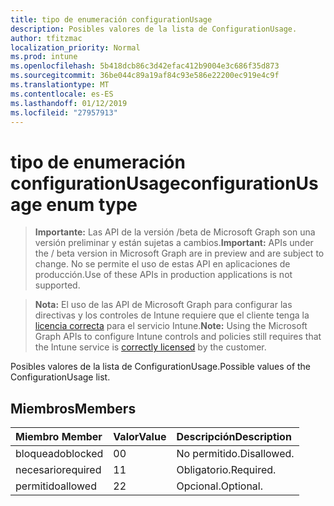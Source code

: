 ```yaml
---
title: tipo de enumeración configurationUsage
description: Posibles valores de la lista de ConfigurationUsage.
author: tfitzmac
localization_priority: Normal
ms.prod: intune
ms.openlocfilehash: 5b418dcb86c3d42efac412b9004e3c686f35d873
ms.sourcegitcommit: 36be044c89a19af84c93e586e22200ec919e4c9f
ms.translationtype: MT
ms.contentlocale: es-ES
ms.lasthandoff: 01/12/2019
ms.locfileid: "27957913"
---
```

# <a name="configurationusage-enum-type"></a><span data-ttu-id="551e2-103">tipo de enumeración configurationUsage</span><span class="sxs-lookup"><span data-stu-id="551e2-103">configurationUsage enum type</span></span>

> <span data-ttu-id="551e2-104">**Importante:** Las API de la versión /beta de Microsoft Graph son una versión preliminar y están sujetas a cambios.</span><span class="sxs-lookup"><span data-stu-id="551e2-104">**Important:** APIs under the / beta version in Microsoft Graph are in preview and are subject to change.</span></span> <span data-ttu-id="551e2-105">No se permite el uso de estas API en aplicaciones de producción.</span><span class="sxs-lookup"><span data-stu-id="551e2-105">Use of these APIs in production applications is not supported.</span></span>

> <span data-ttu-id="551e2-106">**Nota:** El uso de las API de Microsoft Graph para configurar las directivas y los controles de Intune requiere que el cliente tenga la [licencia correcta](https://go.microsoft.com/fwlink/?linkid=839381) para el servicio Intune.</span><span class="sxs-lookup"><span data-stu-id="551e2-106">**Note:** Using the Microsoft Graph APIs to configure Intune controls and policies still requires that the Intune service is [correctly licensed](https://go.microsoft.com/fwlink/?linkid=839381) by the customer.</span></span>

<span data-ttu-id="551e2-107">Posibles valores de la lista de ConfigurationUsage.</span><span class="sxs-lookup"><span data-stu-id="551e2-107">Possible values of the ConfigurationUsage list.</span></span>
## <a name="members"></a><span data-ttu-id="551e2-108">Miembros</span><span class="sxs-lookup"><span data-stu-id="551e2-108">Members</span></span>
|<span data-ttu-id="551e2-109">Miembro	</span><span class="sxs-lookup"><span data-stu-id="551e2-109">Member</span></span>|<span data-ttu-id="551e2-110">Valor</span><span class="sxs-lookup"><span data-stu-id="551e2-110">Value</span></span>|<span data-ttu-id="551e2-111">Descripción</span><span class="sxs-lookup"><span data-stu-id="551e2-111">Description</span></span>|
|:---|:---|:---|
|<span data-ttu-id="551e2-112">bloqueado</span><span class="sxs-lookup"><span data-stu-id="551e2-112">blocked</span></span>|<span data-ttu-id="551e2-113">0</span><span class="sxs-lookup"><span data-stu-id="551e2-113">0</span></span>|<span data-ttu-id="551e2-114">No permitido.</span><span class="sxs-lookup"><span data-stu-id="551e2-114">Disallowed.</span></span>|
|<span data-ttu-id="551e2-115">necesario</span><span class="sxs-lookup"><span data-stu-id="551e2-115">required</span></span>|<span data-ttu-id="551e2-116">1</span><span class="sxs-lookup"><span data-stu-id="551e2-116">1</span></span>|<span data-ttu-id="551e2-117">Obligatorio.</span><span class="sxs-lookup"><span data-stu-id="551e2-117">Required.</span></span>|
|<span data-ttu-id="551e2-118">permitido</span><span class="sxs-lookup"><span data-stu-id="551e2-118">allowed</span></span>|<span data-ttu-id="551e2-119">2</span><span class="sxs-lookup"><span data-stu-id="551e2-119">2</span></span>|<span data-ttu-id="551e2-120">Opcional.</span><span class="sxs-lookup"><span data-stu-id="551e2-120">Optional.</span></span>|





